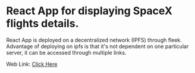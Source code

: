 # React App for displaying SpaceX flights details.

React App is deployed on a decentralized network (IPFS) through fleek. Advantage of deploying on ipfs is that it's not dependent on one particular server, it can be accessed through multiple links.

Web Link: [Click Here](https://ipfs.io/ipfs/QmWX6oXV8biyshAMn7jR8LWHnABHpN2rjQgKU4qJdH8JLN/)
